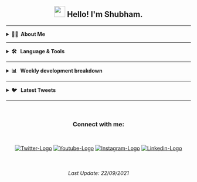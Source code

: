 <!-- Greeting Message | START  -->

<h2 align="center"> <img width="30px" src="https://imshubbh.com/Github/waving-hand.gif" /> Hello! I'm Shubham. </h2>

<!-- Greeting Message | END  -->

---

<!-- About ME | START  -->

<details>
  <summary><b>👨‍💻&nbsp; About Me </b></summary>

  <br>

- 🌱 &nbsp; I’m currently learning **Js and React**
- 💬 &nbsp; Ask me about **Js, React and Python**
- 📫 &nbsp; How to reach me: [@imshubbh](https://twitter.com/imshubbh) on Twitter
- ⚡ &nbsp; Fun fact: Big Fan of the :v: emoji

</details>

<!-- About ME | END  -->

---

<!-- Language And Tools | START  -->

<details>
  <summary><b>🛠️ &nbsp; Language & Tools  </b></summary>
  <br/>

<div align="center">

[![Html](https://img.shields.io/badge/HTML5-E34F26?style=for-the-badge&logo=html5&logoColor=white)][website]
[![CSS](https://img.shields.io/badge/CSS3-1572B6?style=for-the-badge&logo=css3&logoColor=white)][website]
[![JavaScript](https://img.shields.io/badge/JavaScript-F7DF1E?style=for-the-badge&logo=javascript&logoColor=black)][website]
[![Python](https://img.shields.io/badge/Python-3776AB?style=for-the-badge&logo=python&logoColor=white)][website]
[![Json](https://img.shields.io/badge/json-5E5C5C?style=for-the-badge&logo=json&logoColor=white)][website]

[![React](https://img.shields.io/badge/React-20232A?style=for-the-badge&logo=react&logoColor=61DAFB)][website]
[![Django](https://img.shields.io/badge/Django-092E20?style=for-the-badge&logo=django&logoColor=green)][website]
[![Bootstrap](https://img.shields.io/badge/Bootstrap-563D7C?style=for-the-badge&logo=bootstrap&logoColor=white)][website]

[![VS](https://img.shields.io/badge/Visual_Studio_Code-0078D4?style=for-the-badge&logo=visual%20studio%20code&logoColor=white)][website]

</div>

</details>
<!-- Language And Tools | END   -->

---

<!-- Weekly Breakdown | START  -->

<details>
  <summary><b>📊 &nbsp; Weekly development breakdown </b></summary>
  <br/>

<!--START_SECTION:waka-->

```text
Python   2 hrs 44 mins   █████████████████████░░░░   83.55 %
HTML     30 mins         ███▓░░░░░░░░░░░░░░░░░░░░░   15.31 %
Text     2 mins          ▒░░░░░░░░░░░░░░░░░░░░░░░░   01.14 %
```

<!--END_SECTION:waka-->

</details>

<!-- Weekly Breakdown | END  -->

<!-- Current Reading | START  -->

  <!-- <b>📚 &nbsp; Books I'm currently reading </b></summary>
  <br/> -->

<!-- GOODREADS-LIST:START -->

<!-- GOODREADS-LIST:END -->

<!-- <p align="center">📚 &nbsp; Last 5 Books I've Read 🤓 </p> -->

<!-- GOODREADS-READ-LIST:START -->

<!-- GOODREADS-READ-LIST:END -->

<!-- Current Reading | END  -->

---

<!-- Latest Tweets | START  -->

<details>

<summary><b> 🐦 &nbsp; Latest Tweets</b></summary>
<br>

<p align="center"><a href="https://twitter.com/imshubbh"><img src="https://github-readme-twitter.gazf.vercel.app/api?id=imshubbh&show_reply=off&amp;layout=wide" alt="github-readme-twitter"></a></p>
</div>

</details>

<!-- Latest Tweets | END   -->

---

<!-- Social Profile | START  -->

<br>
<h3 align="center">Connect with me:</h3>
<br>
<div align="center">

[![Twitter-Logo](https://img.shields.io/badge/Twitter-1DA1F2?style=for-the-badge&logo=twitter&logoColor=white)][twitter]
[![Youtube-Logo](https://img.shields.io/badge/YouTube-FF0000?style=for-the-badge&logo=youtube&logoColor=white)][youtube]
[![Instagram-Logo](https://img.shields.io/badge/Instagram-E4405F?style=for-the-badge&logo=instagram&logoColor=white)][instagram]
[![Linkedin-Logo](https://img.shields.io/badge/LinkedIn-0077B5?style=for-the-badge&logo=linkedin&logoColor=white)][linkedin]

<!-- Social Profile | END -->

<br>
<div align="center">

<h6>Last Update: 22/09/2021</h6>

<div>

<!-- Social MEDIA  -->

[website]: https://imshubbh.com
[facebook]: https://facebook.com/imshubbh
[youtube]: https://youtube.com/c/imshubbh
[twitter]: https://twitter.com/imshubbh
[instagram]: https://instagram.com/imshubbh
[github]: https://github.com/imshubbh
[linkedin]: https://linkedin.com/in/imshubbh/
